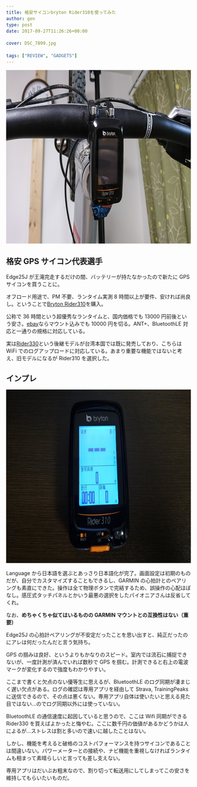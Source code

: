 ```yaml
---
title: 格安サイコンbryton Rider310を使ってみた
author: gen
type: post
date: 2017-09-27T11:26:26+00:00

cover: DSC_7899.jpg

tags: ["REVIEW", "GADGETS"]
---
```


<img class="wp-image-745 size-large alignnone" src="./DSC_7899.jpg" alt="" width="840" height="473" />

## 格安 GPS サイコン代表選手

Edge25J が王滝完走するだけの間、バッテリーが持たなかったので新たに GPS サイコンを買うことに。

オフロード用途で、PM 不要、ランタイム実測 8 時間以上が要件、安ければ尚良し。ということで[Bryton Rider310][1]を購入。

公称で 36 時間という超優秀なランタイムと、国内価格でも 13000 円前後という安さ。[ebay][2]ならマウント込みでも 10000 円を切る。ANT+、BluetoothLE 対応と一通りの規格に対応している。

実は[Rider330][3]という後継モデルが台湾本国では既に発売しており、こちらは WiFi でのログアップロードに対応している。あまり重要な機能ではないと考え、旧モデルになるが Rider310 を選択した。

## インプレ

<img class="aligncenter size-large wp-image-753" src="./P_20170927_201256.jpg" alt="" width="840" height="473" />

Language から日本語を選ぶとあっさり日本語化が完了。画面設定は初期のものだが、自分でカスタマイズすることもできるし、GARMIN の心拍計とのペアリングも素直にできた。操作は全て物理ボタンで完結するため、誤操作の心配ほぼなし。感圧式タッチパネルとかいう最悪の選択をしたパイオニアさんは反省してくれ。

なお、**めちゃくちゃ似てはいるものの GARMIN マウントとの互換性はない（重要）**

Edge25J の心拍計ペアリングが不安定だったことを思い出すと、純正だったのにアレは何だったんだと言う気持ち。

GPS の掴みは良好、というよりもかなりのスピード。室内では流石に捕捉できないが、一度計測が済んでいれば数秒で GPS を掴む。計測できると右上の電波マークが変化するので強度もわかりやすい。

ここまで書くと欠点のない優等生に思えるが、BluetoothLE のログ同期が凄まじく遅い欠点がある。ログの確認は専用アプリを経由して Strava, TrainingPeaks に送信できるので、その点は悪くない。専用アプリ自体は使いたいと思える見た目ではない…のでログ同期以外には使っていない。

BluetoothLE の通信速度に起因していると思うので、ここは Wifi 同期ができる Rider330 を買えばよかったと悔やむ。ここに数千円の価値があるかどうかは人によるが…ストレスは割と多いので速いに越したことはない。

しかし、機能を考えると破格のコストパフォーマンスを持つサイコンであることは間違いない。パワーメーターとの接続や、ナビ機能を重視しなければランタイムも相まって素晴らしいと言っても差し支えない。

専用アプリはだいぶお粗末なので、割り切って転送用にしてしまってこの安さを維持してもらいたいものだ。

<LinkBox isAmazonLink url="https://www.amazon.co.jp/dp/B074KXFHDW/" />

[1]: http://amzn.to/2xAqcrr
[2]: https://rover.ebay.com/rover/1/711-53200-19255-0/1?icep_id=114&ipn=icep&toolid=20004&campid=5338191852&mpre=http%3A%2F%2Fwww.ebay.com%2Fitm%2FBryton-Rider-310E-GPS-Bike-Bicycle-Cycling-Computer-Extension-Mount-%2F172011670052%3Fepid%3D1249387116%26hash%3Ditem280cb1ca24%3Ag%3AfjkAAOSwTM5Yw6oj
[3]: https://rover.ebay.com/rover/1/711-53200-19255-0/1?icep_id=114&ipn=icep&toolid=20004&campid=5338191852&mpre=http%3A%2F%2Fwww.ebay.com%2Fitm%2FBryton-Rider-330E-GPS-Cycling-Computer-%2F192113222737%3Fepid%3D1888854696%26hash%3Ditem2cbad72451%3Ag%3AUIEAAOSwEzxYWBXn
